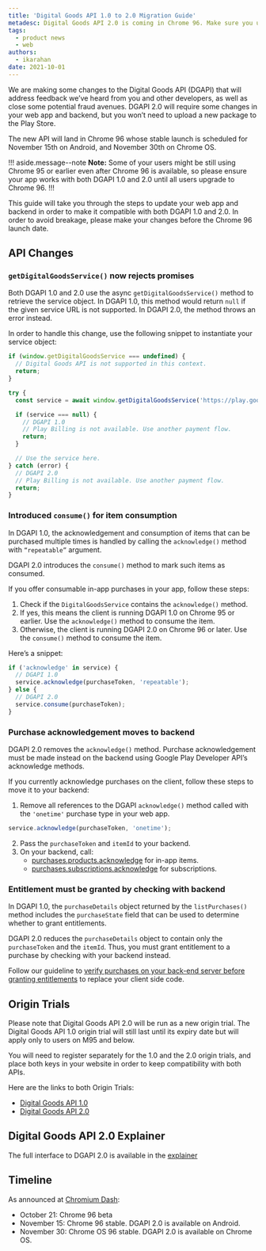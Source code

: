 ```yaml
---
title: 'Digital Goods API 1.0 to 2.0 Migration Guide'
metadesc: Digital Goods API 2.0 is coming in Chrome 96. Make sure you update your app to ensure it continues to work.
tags:
  - product news
  - web
authors:
  - ikarahan
date: 2021-10-01
---
```


We are making some changes to the Digital Goods API (DGAPI) that will address feedback we’ve heard from you and other developers, as well as close some potential fraud avenues. DGAPI 2.0 will require some changes in your web app and backend, but you won’t need to upload a new package to the Play Store.

The new API will land in Chrome 96 whose stable launch is scheduled for November 15th on Android, and November 30th on Chrome OS.

!!! aside.message--note
**Note:** Some of your users might be still using Chrome 95 or earlier even after Chrome 96 is available, so please ensure your app works with both DGAPI 1.0 and 2.0 until all users upgrade to Chrome 96.
!!!

This guide will take you through the steps to update your web app and backend in order to make it compatible with both DGAPI 1.0 and 2.0. In order to avoid breakage, please make your changes before the Chrome 96 launch date.

## API Changes

### `getDigitalGoodsService()` now rejects promises

Both DGAPI 1.0 and 2.0 use the async `getDigitalGoodsService()` method to retrieve the service object. In DGAPI 1.0, this method would return `null` if the given service URL is not supported. In DGAPI 2.0, the method throws an error instead.

In order to handle this change, use the following snippet to instantiate your service object:

```js {title="Sample JavaScript" .code-figure}
if (window.getDigitalGoodsService === undefined) {
  // Digital Goods API is not supported in this context.
  return;
}

try {
  const service = await window.getDigitalGoodsService('https://play.google.com/billing');

  if (service === null) {
    // DGAPI 1.0
    // Play Billing is not available. Use another payment flow.
    return;
  }

  // Use the service here.
} catch (error) {
  // DGAPI 2.0
  // Play Billing is not available. Use another payment flow.
  return;
}
```

### Introduced `consume()` for item consumption

In DGAPI 1.0, the acknowledgement and consumption of items that can be purchased multiple times is handled by calling the `acknowledge()` method with `“repeatable”` argument.

DGAPI 2.0 introduces the `consume()` method to mark such items as consumed.

If you offer consumable in-app purchases in your app, follow these steps:

1. Check if the `DigitalGoodsService` contains the `acknowledge()` method.
2. If yes, this means the client is running DGAPI 1.0 on Chrome 95 or earlier. Use the `acknowledge()` method to consume the item.
3. Otherwise, the client is running DGAPI 2.0 on Chrome 96 or later. Use the `consume()` method to consume the item.

Here’s a snippet:

```js {title="Sample JavaScript" .code-figure}
if ('acknowledge' in service) {
  // DGAPI 1.0
  service.acknowledge(purchaseToken, 'repeatable');
} else {
  // DGAPI 2.0
  service.consume(purchaseToken);
}
```

### Purchase acknowledgement moves to backend

DGAPI 2.0 removes the `acknowledge()` method. Purchase acknowledgement must be made instead on the backend using Google Play Developer API’s acknowledge methods.

If you currently acknowledge purchases on the client, follow these steps to move it to your backend:

1. Remove all references to the DGAPI `acknowledge()` method called with the `'onetime'` purchase type in your web app.

```js {title="Sample JavaScript" .code-figure}
service.acknowledge(purchaseToken, 'onetime');
```

2. Pass the `purchaseToken` and `itemId` to your backend.
3. On your backend, call:
   - [purchases.products.acknowledge](https://developers.google.com/android-publisher/api-ref/rest/v3/purchases.products/acknowledge) for in-app items.
   - [purchases.subscriptions.acknowledge](https://developers.google.com/android-publisher/api-ref/rest/v3/purchases.subscriptions/acknowledge) for subscriptions.

### Entitlement must be granted by checking with backend

In DGAPI 1.0, the `purchaseDetails` object returned by the `listPurchases()` method includes the `purchaseState` field that can be used to determine whether to grant entitlements.

DGAPI 2.0 reduces the `purchaseDetails` object to contain only the `purchaseToken` and the `itemId`. Thus, you must grant entitlement to a purchase by checking with your backend instead.

Follow our guideline to [verify purchases on your back-end server before granting entitlements](/{{locale.code}}/publish/play-billing-backend#verify-purchases-before-granting-entitlements) to replace your client side code.

## Origin Trials

Please note that Digital Goods API 2.0 will be run as a new origin trial. The Digital Goods API 1.0 origin trial will still last until its expiry date but will apply only to users on M95 and below.

You will need to register separately for the 1.0 and the 2.0 origin trials, and place both keys in your website in order to keep compatibility with both APIs.

Here are the links to both Origin Trials:

- [Digital Goods API 1.0](https://developer.chrome.com/origintrials/#/view_trial/-5451607348931985407)
- [Digital Goods API 2.0](https://developer.chrome.com/origintrials/#/view_trial/888335026498830337)

## Digital Goods API 2.0 Explainer

The full interface to DGAPI 2.0 is available in the [explainer](https://github.com/WICG/digital-goods/blob/main/explainer.md)

## Timeline

As announced at [Chromium Dash](https://chromiumdash.appspot.com/schedule):

- October 21: Chrome 96 beta
- November 15: Chrome 96 stable. DGAPI 2.0 is available on Android.
- November 30: Chrome OS 96 stable. DGAPI 2.0 is available on Chrome OS.

